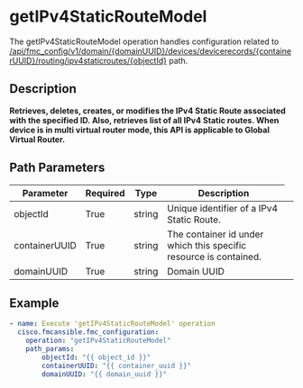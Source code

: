 # getIPv4StaticRouteModel

The getIPv4StaticRouteModel operation handles configuration related to [/api/fmc_config/v1/domain/{domainUUID}/devices/devicerecords/{containerUUID}/routing/ipv4staticroutes/{objectId}](/paths//api/fmc_config/v1/domain/{domain_uuid}/devices/devicerecords/{container_uuid}/routing/ipv4staticroutes/{object_id}.md) path.&nbsp;
## Description
**Retrieves, deletes, creates, or modifies the IPv4 Static Route associated with the specified ID. Also, retrieves list of all IPv4 Static routes. When device is in multi virtual router mode, this API is applicable to Global Virtual Router.**

## Path Parameters
| Parameter | Required | Type | Description |
| --------- | -------- | ---- | ----------- |
| objectId | True | string <td colspan=3> Unique identifier of a IPv4 Static Route. |
| containerUUID | True | string <td colspan=3> The container id under which this specific resource is contained. |
| domainUUID | True | string <td colspan=3> Domain UUID |

## Example
```yaml
- name: Execute 'getIPv4StaticRouteModel' operation
  cisco.fmcansible.fmc_configuration:
    operation: "getIPv4StaticRouteModel"
    path_params:
        objectId: "{{ object_id }}"
        containerUUID: "{{ container_uuid }}"
        domainUUID: "{{ domain_uuid }}"

```